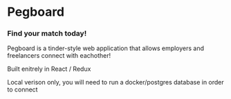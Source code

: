# Pegboard 
### Find your match today!

Pegboard is a tinder-style web application that allows employers and freelancers connect with eachother!

Built enitrely in React / Redux

Local verison only, you will need to run a docker/postgres database in order to connect


